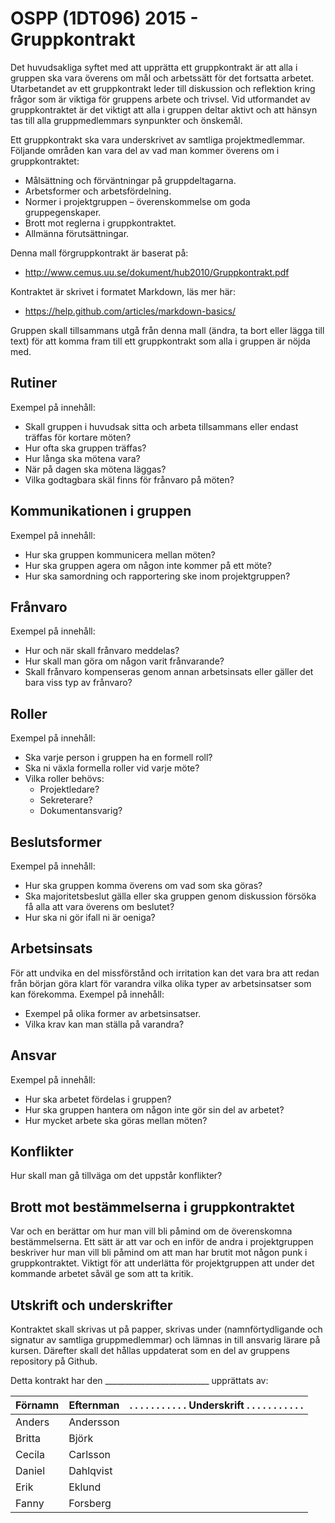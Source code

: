 # OSPP (1DT096) 2015 - Gruppkontrakt

Det huvudsakliga syftet med att upprätta ett gruppkontrakt är att alla i gruppen ska vara överens om mål och arbetssätt för det fortsatta arbetet. Utarbetandet av ett gruppkontrakt leder till diskussion och reflektion kring frågor som är viktiga för gruppens arbete och trivsel. Vid utformandet av gruppkontraktet är det viktigt att alla i gruppen deltar aktivt och att hänsyn tas till alla gruppmedlemmars synpunkter och önskemål.

Ett gruppkontrakt ska vara underskrivet av samtliga projektmedlemmar. Följande områden kan vara del av vad man kommer överens om i gruppkontraktet:

- Målsättning och förväntningar på gruppdeltagarna.
- Arbetsformer och arbetsfördelning.
- Normer i projektgruppen – överenskommelse om goda gruppegenskaper.
- Brott mot reglerna i gruppkontraktet.
- Allmänna förutsättningar.

Denna mall förgruppkontrakt är baserat på:
- http://www.cemus.uu.se/dokument/hub2010/Gruppkontrakt.pdf

Kontraktet är skrivet i formatet Markdown, läs mer här: 
- https://help.github.com/articles/markdown-basics/

Gruppen skall tillsammans utgå från denna mall (ändra, ta bort eller lägga till text) för att komma fram till ett gruppkontrakt som alla i gruppen är nöjda med. 

## Rutiner

Exempel på innehåll: 
- Skall gruppen i huvudsak sitta och arbeta tillsammans eller endast träffas för kortare möten?
- Hur ofta ska gruppen träffas? 
- Hur långa ska mötena vara?
- När på dagen ska mötena läggas?
- Vilka godtagbara skäl finns för frånvaro på möten?


## Kommunikationen i gruppen

Exempel på innehåll: 
- Hur ska gruppen kommunicera mellan möten? 
- Hur ska gruppen agera om någon inte kommer på ett möte?
- Hur ska samordning och rapportering ske inom projektgruppen?

## Frånvaro

Exempel på innehåll: 
- Hur och när skall frånvaro meddelas?
- Hur skall man göra om någon varit frånvarande?
- Skall frånvaro kompenseras genom annan arbetsinsats eller gäller det bara viss typ av frånvaro?

## Roller

Exempel på innehåll: 
- Ska varje person i gruppen ha en formell roll?
- Ska ni växla formella roller vid varje möte?
- Vilka roller behövs:
  - Projektledare?
  - Sekreterare?
  - Dokumentansvarig?

## Beslutsformer

Exempel på innehåll: 
- Hur ska gruppen komma överens om vad som ska göras?
- Ska majoritetsbeslut gälla eller ska gruppen genom diskussion försöka få alla att vara överens om
beslutet? 
- Hur ska ni gör ifall ni är oeniga?

## Arbetsinsats

För att undvika en del missförstånd och irritation kan det vara bra att redan från början göra klart för varandra vilka olika typer av arbetsinsatser som kan förekomma. 
Exempel på innehåll: 
- Exempel på olika former av arbetsinsatser.
- Vilka krav kan man ställa på varandra?

## Ansvar

Exempel på innehåll: 
- Hur ska arbetet fördelas i gruppen?
- Hur ska gruppen hantera om någon inte gör sin del av arbetet?
- Hur mycket arbete ska göras mellan möten?

## Konflikter

Hur skall man gå tillväga om det uppstår konflikter?

## Brott mot bestämmelserna i gruppkontraktet

Var och en berättar om hur man vill bli påmind om de överenskomna bestämmelserna. Ett sätt är att var och en inför de andra i projektgruppen beskriver hur man vill bli påmind om att man har brutit mot någon punk i gruppkontraktet. Viktigt för att underlätta för projektgruppen att under det kommande arbetet såväl ge som att ta kritik.

## Utskrift och underskrifter

Kontraktet skall skrivas ut på papper, skrivas under (namnförtydligande och signatur av samtliga gruppmedlemmar) och lämnas in till ansvarig lärare på kursen. Därefter skall det hållas uppdaterat som en del av gruppens repository på Github. 

Detta kontrakt har den __________________________  upprättats av:


Förnamn | Efternman | . . . . . . . . . . . Underskrift . . . . . . . . . . .   
--------|-----------|------------
Anders  | Andersson |
Britta  | Björk     |
Cecila  | Carlsson  |
Daniel  | Dahlqvist |
Erik    | Eklund    |
Fanny   | Forsberg  |
